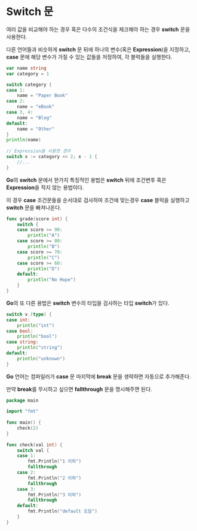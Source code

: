 # **Switch 문**
여러 값을 비교해야 하는 경우 혹은 다수의 조건식을 체크해야 하는 경우 **switch** 문을 사용한다. 

다른 언어들과 비슷하게 **switch** 문 뒤에 하나의 변수(혹은 **Expression**)을 지정하고, **case** 문에 해당 변수가 가질 수 있는 값들을 저정하여, 각 블럭들을 실행한다. 
``` go
var name string
var category = 1

switch category {
case 1:
    name = "Paper Book"
case 2:
    name = "eBook"
case 3, 4:
    name = "Blog"
default:
    name = "Other"
}
println(name)
    
// Expression을 사용한 경우
switch x := category << 2; x - 1 {
    //...
}   
```

**Go**의 **switch** 문에서 한가지 특징적인 용법은 **switch** 뒤에 조건변후 혹은 **Expression**을 적지 않는 용법이다. 

이 경우 **case** 조건문들을 순서대로 검사하여 조건에 맞는경우 **case** 블럭을 실행하고 **switch** 문을 빠져나온다.
``` go
func grade(score int) {
    switch {
    case score >= 90:
        println("A")
    case score >= 80:
        println("B")
    case score >= 70:
        println("C")
    case score >= 60:
        println("D")
    default:
        println("No Hope")
    }
}   

```

**Go**의 또 다른 용법은 **switch** 변수의 타입을 검사하는 타입 **switch**가 있다.
``` go
switch v.(type) {
case int:
    println("int")
case bool:
    println("bool")
case string:
    println("string")
default:
    println("unknown")
}   
```

**Go** 언어는 컴파일러가 **case** 문 마지막에 **break** 문을 생략하면 자동으로 추가해준다.  

만약 **break**를 무시하고 싶으면 **fallthrough** 문을 명시해주면 된다.
``` go
package main
 
import "fmt"
 
func main() {
    check(2)
}
 
func check(val int) {
    switch val {
    case 1:
        fmt.Println("1 이하")
        fallthrough
    case 2:
        fmt.Println("2 이하")
        fallthrough
    case 3:
        fmt.Println("3 이하")
        fallthrough
    default:
        fmt.Println("default 도달")
    }
}
```